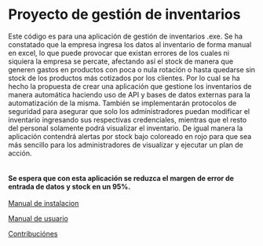 # Proyecto de gestión de inventarios 
Este código es para una aplicación de gestión de inventarios .exe. Se ha constatado que la empresa ingresa los datos al inventario de forma manual en excel, lo que puede provocar que existan errores de los cuales ni siquiera la empresa se percate, afectando así el stock de manera que generen gastos en productos con poca o nula rotación o hasta quedarse sin stock de los productos más cotizados por los clientes. Por lo cual se ha hecho la propuesta de crear una aplicación que gestione los inventarios de manera automática haciendo uso de API y bases de datos externas para la automatización de la misma. También se implementarán protocolos de seguridad para asegurar que solo los administradores puedan modificar el inventario ingresando sus respectivas credenciales, mientras que el resto del personal solamente podrá visualizar el inventario. De igual manera la aplicación contendrá alertas por stock bajo coloreado en rojo para que sea más sencillo para los administradores de visualizar y ejecutar un plan de acción.\
\
\
**Se espera que con esta aplicación se reduzca el margen de error de entrada de datos y stock en un 95%.**
\
\
[Manual de instalacion](https://github.com/Zeb-x/Proyecto-de-inventarios/wiki/Manual-de-instalaci%C3%B3n)

[Manual de usuario](https://github.com/Zeb-x/Proyecto-de-inventarios/wiki/Manual-de-usuario)

[Contribuciónes](https://github.com/Zeb-x/Proyecto-de-inventarios/wiki/Contribuciones)
